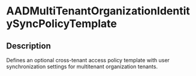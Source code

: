 
# AADMultiTenantOrganizationIdentitySyncPolicyTemplate

## Description

Defines an optional cross-tenant access policy template with user synchronization settings for multitenant organization tenants.
